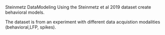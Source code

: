 Steinmetz DataModeling
Using the Steinmetz et al 2019 dataset create behavioral models.

The dataset is from an experiment with different data acquistion modalities (behavioral,LFP, spikes). 

